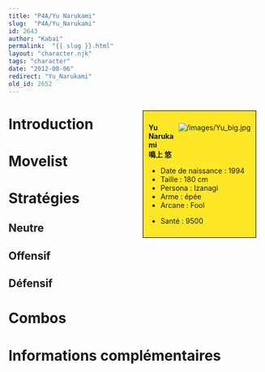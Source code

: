 ```yaml
---
title: "P4A/Yu Narukami"
slug:  "P4A/Yu_Narukami"
id: 2643
author: "Kabai"
permalink:  "{{ slug }}.html"
layout: "character.njk"
tags: "character"
date: "2012-08-06"
redirect: "Yu_Narukami"
old_id: 2652
---
```


<div style="float:right; border: 1px black solid; background-color: #FEE727; width: 40%; margin:15px; padding:10px">
<div style="float:right">

![](/images/Yu_big.jpg "/images/Yu_big.jpg")

</div>
<div>

**Yu Narukami**  
**鳴上 悠**  
  

- Date de naissance : 1994
- Taille : 180 cm
- Persona : Izanagi
- Arme : épée
- Arcane : Fool

<!-- -->

- Santé : 9500

</div>
</div>

# Introduction

# Movelist

# Stratégies

## Neutre

## Offensif

## Défensif

# Combos

# Informations complémentaires
